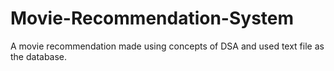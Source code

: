 # Movie-Recommendation-System
A movie recommendation made using concepts of DSA and used text file as the database.
